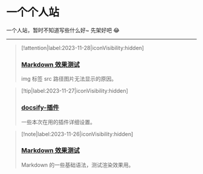 <!-- homepage（首页） -->
# 一个个人站 <!-- {docsify-ignore-all} --> 
一个人站，暂时不知道写些什么好~ 先架好吧 :joy:
- - -
 > [!attention|label:2023-11-28|iconVisibility:hidden]
 > ### [Markdown 效果测试](/md/sth/Markdown测试效果.md)
 > img 标签 src 路径图片无法显示的原因。

 > [!tip|label:2023-11-27|iconVisibility:hidden]
 > ### [docsify-插件](/md/sth/docsify-插件.md)
 > 一些本次在用的插件详细设置。

 > [!note|label:2023-11-26|iconVisibility:hidden]
 > ### [Markdown 效果测试](/md/sth/Markdown测试效果.md)
 > Markdown 的一些基础语法，测试渲染效果用。


